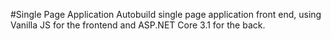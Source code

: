 #Single Page Application
Autobuild single page application front end, using Vanilla JS for the frontend and ASP.NET Core 3.1 for the back.